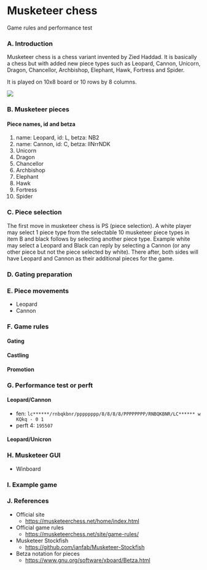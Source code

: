 # Musketeer chess
Game rules and performance test

### A. Introduction
Musketeer chess is a chess variant invented by Zied Haddad. It is basically a chess but with added new piece types such as Leopard, Cannon, Unicorn, Dragon, Chancellor, Archbishop, Elephant, Hawk, Fortress and Spider.

It is played on 10x8 board or 10 rows by 8 columns.

![](https://i.imgur.com/RmW4vkO.png)

### B. Musketeer pieces
#### Piece names, id and betza
1. name: Leopard, id: L, betza: NB2
2. name: Cannon, id: C, betza: llNrrNDK
3. Unicorn
4. Dragon
5. Chancellor
6. Archbishop
7. Elephant
8. Hawk
9. Fortress
10. Spider

### C. Piece selection
The first move in musketeer chess is PS (piece selection). A white player may select 1 piece type from the selectable 10 musketeer piece types in item B and black follows by selecting another piece type. Example white may select a Leopard and Black can reply by selecting a Cannon (or any other piece but not the piece selected by white). There after, both sides will have Leopard and Cannon as their additional pieces for the game.

### D. Gating preparation

### E. Piece movements
* Leopard
* Cannon

### F. Game rules

#### Gating

#### Castling

#### Promotion

### G. Performance test or perft
#### Leopard/Cannon
* fen: `lc******/rnbqkbnr/pppppppp/8/8/8/8/PPPPPPPP/RNBQKBNR/LC****** w KQkq - 0 1`
* perft 4: `195507`
#### Leopard/Unicron

### H. Musketeer GUI
  * Winboard

### I. Example game

### J. References
* Official site
  * https://musketeerchess.net/home/index.html
* Official game rules
  * https://musketeerchess.net/site/game-rules/
* Musketeer Stockfish
  * https://github.com/ianfab/Musketeer-Stockfish
* Betza notation for pieces
  * https://www.gnu.org/software/xboard/Betza.html


